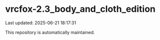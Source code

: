 # vrcfox-2.3_body_and_cloth_edition

Last updated: 2025-06-21 18:17:31

This repository is automatically maintained.
